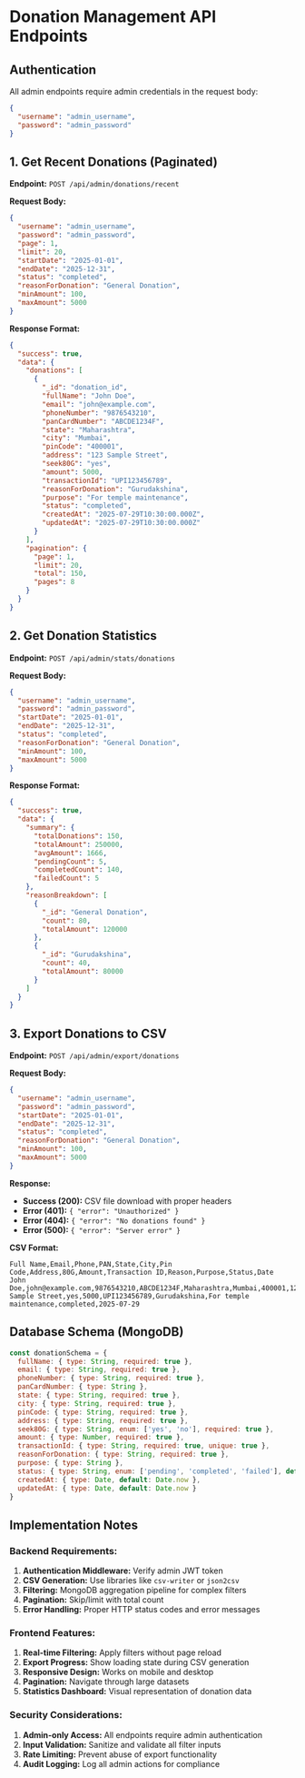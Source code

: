 # Donation Management API Endpoints

## Authentication
All admin endpoints require admin credentials in the request body:
```json
{
  "username": "admin_username",
  "password": "admin_password"
}
```

## 1. Get Recent Donations (Paginated)
**Endpoint:** `POST /api/admin/donations/recent`

**Request Body:**
```json
{
  "username": "admin_username",
  "password": "admin_password",
  "page": 1,
  "limit": 20,
  "startDate": "2025-01-01",
  "endDate": "2025-12-31",
  "status": "completed",
  "reasonForDonation": "General Donation",
  "minAmount": 100,
  "maxAmount": 5000
}
```

**Response Format:**
```json
{
  "success": true,
  "data": {
    "donations": [
      {
        "_id": "donation_id",
        "fullName": "John Doe",
        "email": "john@example.com",
        "phoneNumber": "9876543210",
        "panCardNumber": "ABCDE1234F",
        "state": "Maharashtra",
        "city": "Mumbai",
        "pinCode": "400001",
        "address": "123 Sample Street",
        "seek80G": "yes",
        "amount": 5000,
        "transactionId": "UPI123456789",
        "reasonForDonation": "Gurudakshina",
        "purpose": "For temple maintenance",
        "status": "completed",
        "createdAt": "2025-07-29T10:30:00.000Z",
        "updatedAt": "2025-07-29T10:30:00.000Z"
      }
    ],
    "pagination": {
      "page": 1,
      "limit": 20,
      "total": 150,
      "pages": 8
    }
  }
}
```

## 2. Get Donation Statistics
**Endpoint:** `POST /api/admin/stats/donations`

**Request Body:**
```json
{
  "username": "admin_username",
  "password": "admin_password",
  "startDate": "2025-01-01",
  "endDate": "2025-12-31",
  "status": "completed",
  "reasonForDonation": "General Donation",
  "minAmount": 100,
  "maxAmount": 5000
}
```

**Response Format:**
```json
{
  "success": true,
  "data": {
    "summary": {
      "totalDonations": 150,
      "totalAmount": 250000,
      "avgAmount": 1666,
      "pendingCount": 5,
      "completedCount": 140,
      "failedCount": 5
    },
    "reasonBreakdown": [
      {
        "_id": "General Donation",
        "count": 80,
        "totalAmount": 120000
      },
      {
        "_id": "Gurudakshina",
        "count": 40,
        "totalAmount": 80000
      }
    ]
  }
}
```

## 3. Export Donations to CSV
**Endpoint:** `POST /api/admin/export/donations`

**Request Body:**
```json
{
  "username": "admin_username",
  "password": "admin_password",
  "startDate": "2025-01-01",
  "endDate": "2025-12-31",
  "status": "completed",
  "reasonForDonation": "General Donation",
  "minAmount": 100,
  "maxAmount": 5000
}
```

**Response:**
- **Success (200):** CSV file download with proper headers
- **Error (401):** `{ "error": "Unauthorized" }`
- **Error (404):** `{ "error": "No donations found" }`
- **Error (500):** `{ "error": "Server error" }`

**CSV Format:**
```csv
Full Name,Email,Phone,PAN,State,City,Pin Code,Address,80G,Amount,Transaction ID,Reason,Purpose,Status,Date
John Doe,john@example.com,9876543210,ABCDE1234F,Maharashtra,Mumbai,400001,123 Sample Street,yes,5000,UPI123456789,Gurudakshina,For temple maintenance,completed,2025-07-29
```

## Database Schema (MongoDB)
```javascript
const donationSchema = {
  fullName: { type: String, required: true },
  email: { type: String, required: true },
  phoneNumber: { type: String, required: true },
  panCardNumber: { type: String },
  state: { type: String, required: true },
  city: { type: String, required: true },
  pinCode: { type: String, required: true },
  address: { type: String, required: true },
  seek80G: { type: String, enum: ['yes', 'no'], required: true },
  amount: { type: Number, required: true },
  transactionId: { type: String, required: true, unique: true },
  reasonForDonation: { type: String, required: true },
  purpose: { type: String },
  status: { type: String, enum: ['pending', 'completed', 'failed'], default: 'pending' },
  createdAt: { type: Date, default: Date.now },
  updatedAt: { type: Date, default: Date.now }
}
```

## Implementation Notes

### Backend Requirements:
1. **Authentication Middleware:** Verify admin JWT token
2. **CSV Generation:** Use libraries like `csv-writer` or `json2csv`
3. **Filtering:** MongoDB aggregation pipeline for complex filters
4. **Pagination:** Skip/limit with total count
5. **Error Handling:** Proper HTTP status codes and error messages

### Frontend Features:
1. **Real-time Filtering:** Apply filters without page reload
2. **Export Progress:** Show loading state during CSV generation
3. **Responsive Design:** Works on mobile and desktop
4. **Pagination:** Navigate through large datasets
5. **Statistics Dashboard:** Visual representation of donation data

### Security Considerations:
1. **Admin-only Access:** All endpoints require admin authentication
2. **Input Validation:** Sanitize and validate all filter inputs
3. **Rate Limiting:** Prevent abuse of export functionality
4. **Audit Logging:** Log all admin actions for compliance
